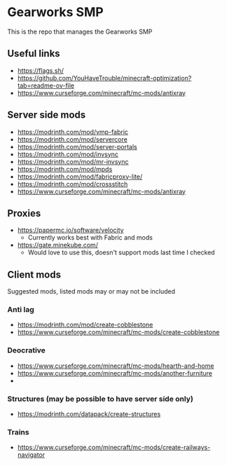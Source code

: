 # Gearworks SMP
This is the repo that manages the Gearworks SMP

## Useful links
- https://flags.sh/
- https://github.com/YouHaveTrouble/minecraft-optimization?tab=readme-ov-file
- https://www.curseforge.com/minecraft/mc-mods/antixray

## Server side mods
- https://modrinth.com/mod/vmp-fabric
- https://modrinth.com/mod/servercore
- https://modrinth.com/mod/server-portals
- https://modrinth.com/mod/invsync
- https://modrinth.com/mod/mr-invsync
- https://modrinth.com/mod/mpds
- https://modrinth.com/mod/fabricproxy-lite/
- https://modrinth.com/mod/crossstitch
- https://www.curseforge.com/minecraft/mc-mods/antixray

## Proxies
- https://papermc.io/software/velocity
  - Currently works best with Fabric and mods
- https://gate.minekube.com/
  - Would love to use this, doesn't support mods last time I checked

## Client mods

Suggested mods, listed mods may or may not be included

### Anti lag
- https://modrinth.com/mod/create-cobblestone
- https://www.curseforge.com/minecraft/mc-mods/create-cobblestone
### Deocrative
- https://www.curseforge.com/minecraft/mc-mods/hearth-and-home
- https://www.curseforge.com/minecraft/mc-mods/another-furniture
- 
### Structures (may be possible to have server side only)
- https://modrinth.com/datapack/create-structures
### Trains
- https://www.curseforge.com/minecraft/mc-mods/create-railways-navigator